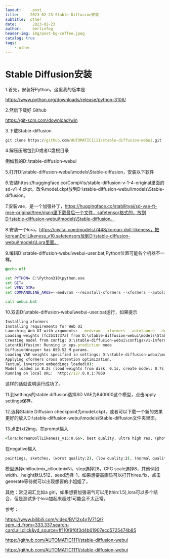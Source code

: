 ```yaml
---
layout:     post
title:     2023-02-23-Stable Diffusion安装
subtitle:  other
date:       2023-02-23
author:     berlinfog
header-img: img/post-bg-coffee.jpeg
catalog: true
tags:
    - other
---
```

# Stable Diffusion安装

1.首先，安装好Python，这里我的版本是

https://www.python.org/downloads/release/python-3106/

2.然后下载好 Github

https://git-scm.com/download/win

3.下载Stable-diffusion

```cmd
git clone https://github.com/AUTOMATIC1111/stable-diffusion-webui.git
```

4.解压压缩包到D或者C盘根目录

例如我的D:/stable-diffusion-webui

5.打开D:\stable-diffusion-webui\models\Stable-diffusion，安装以下软件

6.安装https://huggingface.co/CompVis/stable-diffusion-v-1-4-original里面的sd-v1-4.ckpt，改名model.ckpt放到D:\stable-diffusion-webui\models\Stable-diffusion。

7.安装vae，是一个加强补丁，https://huggingface.co/stabilityai/sd-vae-ft-mse-original/tree/main里下载最后一个文件，safetensor格式的，放到D:\stable-diffusion-webui\models\Stable-diffusion。

8.安装一个lora，https://civitai.com/models/7448/korean-doll-likeness，把koreanDollLikeness_v10.safetensors放到D:\stable-diffusion-webui\models\Lora里面。

9.编辑D:\stable-diffusion-webui\webui-user.bat,Python位置可能各个机器不一样。

```bat
@echo off

set PYTHON= C:\Python310\python.exe
set GIT=
set VENV_DIR=
set COMMANDLINE_ARGS=--medvram --reinstall-xformers --xformers --autolaunch --deepdanbooru

call webui.bat
```

10.双击D:\stable-diffusion-webui\webui-user.bat运行，如果提示

```bat
Installing xformers
Installing requirements for Web UI
Launching Web UI with arguments: --medvram --xformers --autolaunch --deepdanbooru
Loading weights [fc2511737a] from D:\stable-diffusion-webui\models\Stable-diffusion\chilloutmix_NiPrunedFp32Fix.safetensors
Creating model from config: D:\stable-diffusion-webui\configs\v1-inference.yaml
LatentDiffusion: Running in eps-prediction mode
DiffusionWrapper has 859.52 M params.
Loading VAE weights specified in settings: D:\stable-diffusion-webui\models\Stable-diffusion\vae-ft-mse-840000-ema-pruned.vae.safetensors
Applying xformers cross attention optimization.
Textual inversion embeddings loaded(0):
Model loaded in 8.2s (load weights from disk: 0.1s, create model: 0.7s, apply weights to model: 5.2s, apply half(): 1.7s, load VAE: 0.5s).
Running on local URL:  http://127.0.0.1:7860
```

这样的话就说明运行成功了。

11.到settings的stable diffusion选择SD VAE为840000这个模型，点击apply settings保存。

12.选择Stable Diffusion checkpoint为model.ckpt，或者可以下载一个新的效果更好的放入D:\stable-diffusion-webui\models\Stable-diffusion文件夹里面。

13.点击txt2img，在prompt输入

```bat
<lora:koreanDollLikeness_v15:0.66>, best quality, ultra high res, (photorealistic:1.4), 1girl, (intricate white sleeveless maid clothes:1), (Kpop idol), (aegyo sal:1), (busty), ((cleavage)), (curvy), large breasts, huge breasts, (light blonde twintail:1), ((puffy eyes)), from below, looking at viewer, laughing, happy
```

在negative输入

```bat
paintings, sketches, (worst quality:2), (low quality:2), (normal quality:2), lowres, normal quality, ((monochrome)), ((grayscale)), skin spots, acnes, skin blemishes, age spot, (outdoor:1.6), glans
```

模型选择chilloutmix_cilloutmixNi，step选择28，CFG scale选择8，其他例如width、height默认512，seed选择-1，如果想要高画质可以打开hires.fix，点击generate等待就可以出现想要的小姐姐了。



其他：常见词汇比如a girl，如果想要加强语气可以用(thin:1.5),lora可以多个结合，但是测试多个lora加起来超过1可能会不太正常。

参考：

https://www.bilibili.com/video/BV12x4y1V71Q/?spm_id_from=333.337.search-card.all.click&vd_source=ff110f9f6f3d4b61907ecd5725474b85

https://github.com/AUTOMATIC1111/stable-diffusion-webui

https://github.com/AUTOMATIC1111/stable-diffusion-webui




